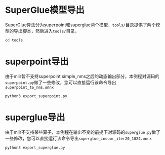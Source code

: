# SuperGlue模型导出

SuperGlue算法分为superpoint和superglue两个模型，`tools/`目录提供了两个模型的导出脚本，然后进入`tools/`目录。
```bash
cd tools
```

# superpoint导出

由于mlir暂不支持superpoint simple_nms之后的动态输出部分，本例程对源码的`superpoint.py`做了一些修改，您可以直接运行该命令导出`superpoint_to_nms.onnx`
```bash
python3 export_superpoint.py
```

# superglue导出

由于mlir不支持某些算子，本例程在输出不变的前提下对源码的`superglue.py`做了一些修改，您可以直接运行该命令导出`superglue_indoor_iter20_1024.onnx`
```bash
python3 export_superglue.py
```